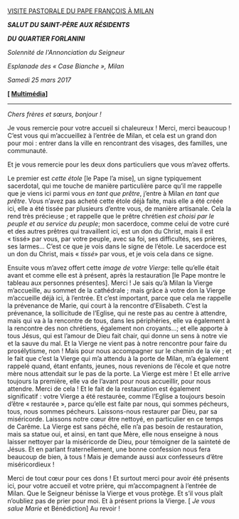 [VISITE PASTORALE DU PAPE FRANÇOIS À MILAN](http://w2.vatican.va/content/francesco/fr/travels/2017/inside/documents/papa-francesco-milano_2017.html)

***SALUT DU SAINT-PÈRE AUX RÉSIDENTS***

***DU QUARTIER FORLANINI***

*Solennité de l'Annonciation du Seigneur*

*Esplanade des « Case Bianche », Milan*

*Samedi 25 mars 2017*

**[ [Multimédia](http://w2.vatican.va/content/francesco/fr/events/event.dir.html/content/vaticanevents/fr/2017/3/25/milano-casebianche.html)]**

* * *

*Chers frères et sœurs, bonjour !*

Je vous remercie pour votre accueil si chaleureux ! Merci, merci beaucoup ! C’est vous qui m’accueillez à l’entrée de Milan, et cela est un grand don pour moi : entrer dans la ville en rencontrant des visages, des familles, une communauté.

Et je vous remercie pour les deux dons particuliers que vous m’avez offerts.

Le premier est *cette étole* [le Pape l’a mise], un signe typiquement sacerdotal, qui me touche de manière particulière parce qu’il me rappelle que je viens ici parmi vous *en tant que prêtre*, j’entre à Milan *en tant que prêtre*. Vous n’avez pas acheté cette étole déjà faite, mais elle a été créée ici, elle a été tissée par plusieurs d’entre vous, de manière artisanale. Cela la rend très précieuse ; et rappelle que le prêtre chrétien *est choisi par le peuple et au service du peuple*; mon sacerdoce, comme celui de votre curé et des autres prêtres qui travaillent ici, est un don du Christ, mais il est « tissé» par vous, par votre peuple, avec sa foi, ses difficultés, ses prières, ses larmes... C’est ce que je vois dans le signe de l’étole. Le sacerdoce est un don du Christ, mais « *tissé*» par vous, et je vois cela dans ce signe.

Ensuite vous m’avez offert cette *image de votre Vierge*: telle qu’elle était avant et comme elle est à présent, après la restauration [le Pape montre le tableau aux personnes présentes]. Merci ! Je sais qu’à Milan la Vierge m’accueille, au sommet de la cathédrale ; mais grâce à votre don la Vierge m’accueille déjà ici, à l’entrée. Et c’est important, parce que cela me rappelle la prévenance de Marie, qui court à la rencontre d’Elisabeth. C’est la prévenance, la sollicitude de l’Eglise, qui ne reste pas au centre à attendre, mais qui va à la rencontre de tous, dans les périphéries, elle va également à la rencontre des non chrétiens, également non croyants...; et elle apporte à tous Jésus, qui est l’amour de Dieu fait chair, qui donne un sens à notre vie et la sauve du mal. Et la Vierge ne vient pas à notre rencontre pour faire du prosélytisme, non ! Mais pour nous accompagner sur le chemin de la vie ; et le fait que c’est la Vierge qui m’a attendu à la porte de Milan, m’a également rappelé quand, étant enfants, jeunes, nous revenions de l’école et que notre mère nous attendait sur le pas de la porte. La Vierge est mère ! Et elle arrive toujours la première, elle va de l’avant pour nous accueillir, pour nous attendre. Merci de cela ! Et le fait de la restauration est également significatif : votre Vierge a été restaurée, comme l’Eglise a toujours besoin d’être « restaurée », parce qu’elle est faite par nous, qui sommes pécheurs, tous, nous sommes pécheurs. Laissons-nous restaurer par Dieu, par sa miséricorde. Laissons notre cœur être nettoyé, en particulier en ce temps de Carême. La Vierge est sans péché, elle n’a pas besoin de restauration, mais sa statue oui, et ainsi, en tant que Mère, elle nous enseigne à nous laisser nettoyer par la miséricorde de Dieu, pour témoigner de la sainteté de Jésus. Et en parlant fraternellement, une bonne confession nous fera beaucoup de bien, à tous ! Mais je demande aussi aux confesseurs d’être miséricordieux !

Merci de tout cœur pour ces dons ! Et surtout merci pour avoir été présents ici, pour votre accueil et votre prière, qui m’accompagnent à l’entrée de Milan. Que le Seigneur bénisse la Vierge et vous protège. Et s’il vous plaît n’oubliez pas de prier pour moi. Et à présent prions la Vierge. [ *Je vous salue Marie* et Bénédiction] Au revoir !